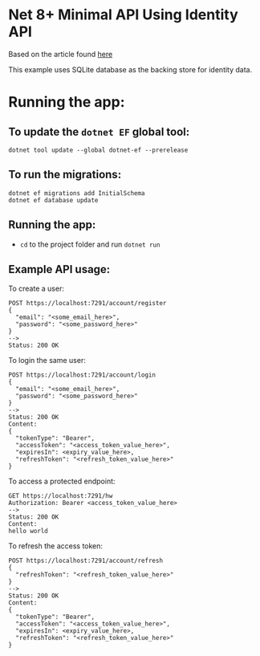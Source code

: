 # Net 8+ Minimal API Using Identity API

Based on the article found [here](https://andrewlock.net/exploring-the-dotnet-8-preview-introducing-the-identity-api-endpoints/)

This example uses SQLite database as the backing store for identity data.

# Running the app:
## To update the `dotnet EF` global tool:
```
dotnet tool update --global dotnet-ef --prerelease
```

## To run the migrations:
```shell
dotnet ef migrations add InitialSchema
dotnet ef database update
```

## Running the app:
- `cd` to the project folder and run `dotnet run`

## Example API usage:

To create a user:
```
POST https://localhost:7291/account/register
{
  "email": "<some_email_here>",
  "password": "<some_password_here>"
}
-->
Status: 200 OK
```

To login the same user:
```
POST https://localhost:7291/account/login
{
  "email": "<some_email_here>",
  "password": "<some_password_here>"
}
-->
Status: 200 OK
Content:
{
  "tokenType": "Bearer",
  "accessToken": "<access_token_value_here>",
  "expiresIn": <expiry_value_here>,
  "refreshToken": "<refresh_token_value_here>"
}
```

To access a protected endpoint:
```
GET https://localhost:7291/hw
Authorization: Bearer <access_token_value_here>
-->
Status: 200 OK
Content:
hello world
```

To refresh the access token:
```
POST https://localhost:7291/account/refresh
{
  "refreshToken": "<refresh_token_value_here>"
}
-->
Status: 200 OK
Content:
{
  "tokenType": "Bearer",
  "accessToken": "<access_token_value_here>",
  "expiresIn": <expiry_value_here>,
  "refreshToken": "<refresh_token_value_here>"
}
```
